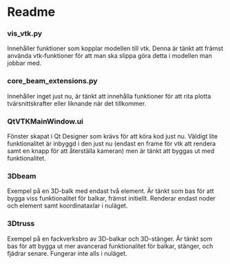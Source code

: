 # Readme

### vis_vtk.py

Innehåller funktioner som kopplar modellen till vtk. Denna är tänkt att främst använda vtk-funktioner för att man ska slippa göra detta i modellen man jobbar med.

### core_beam_extensions.py

Innehåller inget just nu, är tänkt att innehålla funktioner för att rita plotta tvärsnittskrafter eller liknande när det tillkommer.

### QtVTKMainWindow.ui

Fönster skapat i Qt Designer som krävs för att köra kod just nu. Väldigt lite funktionalitet är inbyggd i den just nu (endast en frame för vtk att rendera samt en knapp för att återställa kameran) men är tänkt att byggas ut med funktionalitet.

### 3Dbeam

Exempel på en 3D-balk med endast två element. Är tänkt som bas för att bygga viss funktionalitet för balkar, främst initiellt. Renderar endast noder och element samt koordinataxlar i nuläget.

### 3Dtruss

Exempel på en fackverksbro av 3D-balkar och 3D-stänger. Är tänkt som bas för att bygga ut mer avancerad funktionalitet för balkar, stänger, och fjädrar senare. Fungerar inte alls i nuläget.